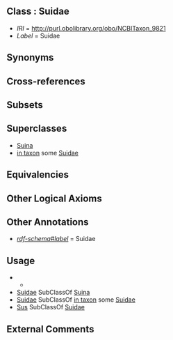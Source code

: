 
## Class : Suidae

 * *IRI* = http://purl.obolibrary.org/obo/NCBITaxon_9821
 * *Label* = Suidae

## Synonyms


## Cross-references


## Subsets


## Superclasses

 * [Suina](../../NCBITaxon/97/NCBITaxon_35497.md)
 * [in taxon](../../RO/62/RO_0002162.md) some [Suidae](../../NCBITaxon/21/NCBITaxon_9821.md)

## Equivalencies


## Other Logical Axioms


## Other Annotations

 * *[rdf-schema#label](../../el/rdf-schema#label.md)* = Suidae

## Usage

 * -
 * [Suidae](../../NCBITaxon/21/NCBITaxon_9821.md) SubClassOf [Suina](../../NCBITaxon/97/NCBITaxon_35497.md)
 * [Suidae](../../NCBITaxon/21/NCBITaxon_9821.md) SubClassOf [in taxon](../../RO/62/RO_0002162.md) some [Suidae](../../NCBITaxon/21/NCBITaxon_9821.md)
 * [Sus](../../NCBITaxon/22/NCBITaxon_9822.md) SubClassOf [Suidae](../../NCBITaxon/21/NCBITaxon_9821.md)

## External Comments

